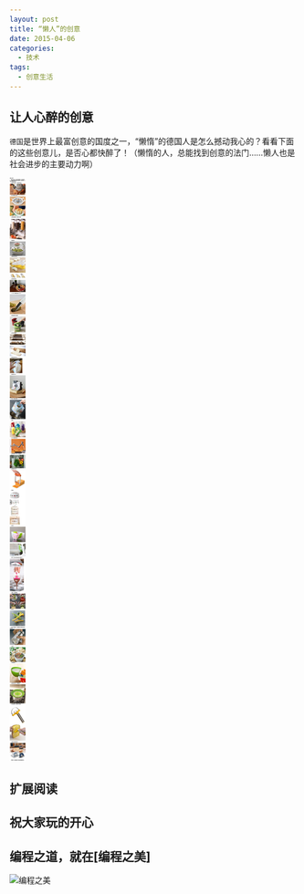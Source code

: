 ```yaml
---
layout: post
title: “懒人”的创意
date: 2015-04-06
categories:
  - 技术
tags:
  - 创意生活
---
```

## 让人心醉的创意

`德国`是世界上最富创意的国度之一，“懒惰”的德国人是怎么撼动我心的？看看下面的这些创意儿，是否心都快醉了！（懒惰的人，总能找到创意的法门……懒人也是社会进步的主要动力啊）


![Creative tools](/img/article/04/2015-04-06-01_creative-tools.jpg)


## 扩展阅读


## 祝大家玩的开心

## 编程之道，就在[编程之美]

![编程之美](/img/weixin_qr.jpg)

